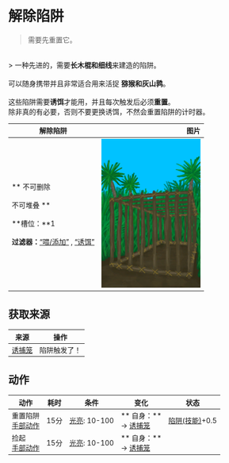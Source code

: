 # 解除陷阱  
> 需要先重置它。  
<br>  
> 一种先进的，需要<b>长木棍和细线</b>来建造的陷阱。<br><br>可以随身携带并且非常适合用来活捉 <b>猕猴和灰山鹑</b>。<br><br>这些陷阱需要<b>诱饵</b>才能用，并且每次触发后必须<b>重置</b>。<br>除非真的有必要，否则不要更换诱饵，不然会重置陷阱的计时器。  
  
  解除陷阱  |   图片   
 ----  |  ----:   
 ** 不可删除 **<br><br>** 不可堆叠 **<br><br>**槽位：**1<br><br>**过滤器：**[“喂/添加”](tag_Feed.md) , [“诱饵”](tag_Bait.md)  |  <img decoding="async" src="Sprite/CagePlacedShut.png" href="a.md" style="max-width:300px;max-height:300px;">   
  
## 获取来源  
来源  |  操作  
----  |  ----  
[诱捕笼](CageTrapPlaced.md)  |  陷阱触发了！  
## 动作  
动作  |  耗时  |  条件  |  变化  |  状态  
----  |  ----  |  ----  |  ----  |  ----  
重置陷阱<br>[手部动作](HandAction.md)  |  15分  |  [光亮](Light.md): 10-100  |  ** 自身：**<br>→ [诱捕笼](CageTrapPlaced.md)  |  [陷阱(技能)](Skill_Trapping.md)+0.5  
捡起<br>[手部动作](HandAction.md)  |  15分  |  [光亮](Light.md): 10-100  |  ** 自身：**<br>→ [诱捕笼](CageTrap.md)  |    


<script>document.title="解除陷阱 - 卡牌生存百科 Card Survival Wiki";</script>